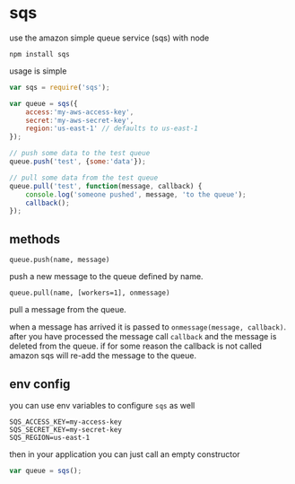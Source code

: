 # sqs

use the amazon simple queue service (sqs) with node

	npm install sqs

usage is simple

``` js
var sqs = require('sqs');

var queue = sqs({
	access:'my-aws-access-key',
	secret:'my-aws-secret-key',
	region:'us-east-1' // defaults to us-east-1
});

// push some data to the test queue
queue.push('test', {some:'data'});

// pull some data from the test queue
queue.pull('test', function(message, callback) {
	console.log('someone pushed', message, 'to the queue');
	callback();
});
```

## methods

	queue.push(name, message)

push a new message to the queue defined by name.

	queue.pull(name, [workers=1], onmessage)

pull a message from the queue.

when a message has arrived it is passed to `onmessage(message, callback)`.
after you have processed the message call `callback` and the message is deleted from the queue.
if for some reason the callback is not called amazon sqs will re-add the message to the queue.

## env config

you can use env variables to configure `sqs` as well

```
SQS_ACCESS_KEY=my-access-key
SQS_SECRET_KEY=my-secret-key
SQS_REGION=us-east-1
```

then in your application you can just call an empty constructor

``` js
var queue = sqs();
```